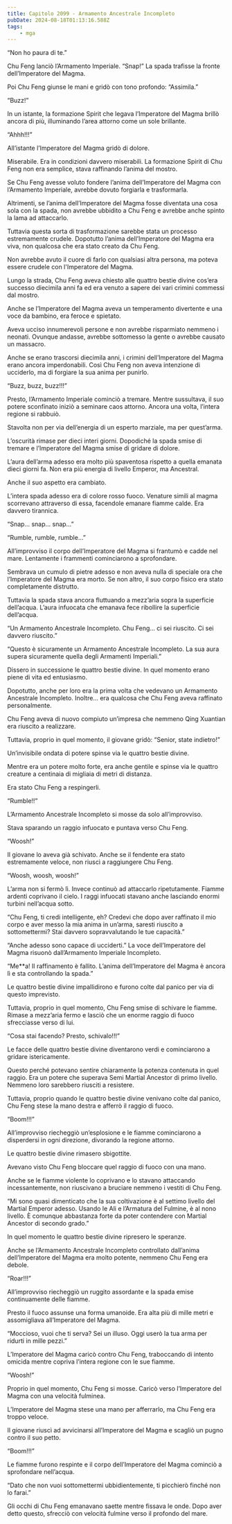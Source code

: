 ```yaml
---
title: Capitolo 2099 - Armamento Ancestrale Incompleto
pubDate: 2024-08-18T01:13:16.588Z
tags:
    - mga
---
```





“Non ho paura di te.”


Chu Feng lanciò l’Armamento Imperiale. “Snap!” La spada trafisse la fronte dell’Imperatore del Magma.

Poi Chu Feng giunse le mani e gridò con tono profondo: “Assimila.”


“Buzz!”


In un istante, la formazione Spirit che legava l’Imperatore del Magma brillò ancora di più, illuminando l’area attorno come un sole brillante.

“Ahhh!!!”


All’istante l’Imperatore del Magma gridò di dolore.


Miserabile. Era in condizioni davvero miserabili. La formazione Spirit di Chu Feng non era semplice, stava raffinando l’anima del mostro.


Se Chu Feng avesse voluto fondere l’anima dell’Imperatore del Magma con l’Armamento Imperiale, avrebbe dovuto forgiarla e trasformarla.


Altrimenti, se l’anima dell’Imperatore del Magma fosse diventata una cosa sola con la spada, non avrebbe ubbidito a Chu Feng e avrebbe anche spinto la lama ad attaccarlo.


Tuttavia questa sorta di trasformazione sarebbe stata un processo estremamente crudele. Dopotutto l’anima dell’Imperatore del Magma era viva, non qualcosa che era stato creato da Chu Feng.


Non avrebbe avuto il cuore di farlo con qualsiasi altra persona, ma poteva essere crudele con l'Imperatore del Magma.


Lungo la strada, Chu Feng aveva chiesto alle quattro bestie divine cos’era successo diecimila anni fa ed era venuto a sapere dei vari crimini commessi dal mostro.


Anche se l’Imperatore del Magma aveva un temperamento divertente e una voce da bambino, era feroce e spietato.


Aveva ucciso innumerevoli persone e non avrebbe risparmiato nemmeno i neonati. Ovunque andasse, avrebbe sottomesso la gente o avrebbe causato un massacro.


Anche se erano trascorsi diecimila anni, i crimini dell’Imperatore del Magma erano ancora imperdonabili. Così Chu Feng non aveva intenzione di ucciderlo, ma di forgiare la sua anima per punirlo.


“Buzz, buzz, buzz!!!”


Presto, l’Armamento Imperiale cominciò a tremare. Mentre sussultava, il suo potere sconfinato iniziò a seminare caos attorno. Ancora una volta, l’intera regione si rabbuiò.


Stavolta non per via dell’energia di un esperto marziale, ma per quest’arma.


L’oscurità rimase per dieci interi giorni. Dopodiché la spada smise di tremare e l’Imperatore del Magma smise di gridare di dolore.


L’aura dell’arma adesso era molto più spaventosa rispetto a quella emanata dieci giorni fa. Non era più energia di livello Emperor, ma Ancestral.


Anche il suo aspetto era cambiato.


L’intera spada adesso era di colore rosso fuoco. Venature simili al magma scorrevano attraverso di essa, facendole emanare fiamme calde. Era davvero tirannica.


“Snap… snap… snap…”


“Rumble, rumble, rumble…”


All’improvviso il corpo dell’Imperatore del Magma si frantumò e cadde nel mare. Lentamente i frammenti cominciarono a sprofondare.


Sembrava un cumulo di pietre adesso e non aveva nulla di speciale ora che l’Imperatore del Magma era morto. Se non altro, il suo corpo fisico era stato completamente distrutto.


Tuttavia la spada stava ancora fluttuando a mezz’aria sopra la superficie dell’acqua. L’aura infuocata che emanava fece ribollire la superficie dell’acqua.


“Un Armamento Ancestrale Incompleto. Chu Feng… ci sei riuscito. Ci sei davvero riuscito.”


“Questo è sicuramente un Armamento Ancestrale Incompleto. La sua aura supera sicuramente quella degli Armamenti Imperiali.”


Dissero in successione le quattro bestie divine. In quel momento erano piene di vita ed entusiasmo.


Dopotutto, anche per loro era la prima volta che vedevano un Armamento Ancestrale Incompleto. Inoltre… era qualcosa che Chu Feng aveva raffinato personalmente.


Chu Feng aveva di nuovo compiuto un’impresa che nemmeno Qing Xuantian era riuscito a realizzare.


Tuttavia, proprio in quel momento, il giovane gridò: “Senior, state indietro!”


Un’invisibile ondata di potere spinse via le quattro bestie divine.


Mentre era un potere molto forte, era anche gentile e spinse via le quattro creature a centinaia di migliaia di metri di distanza.

Era stato Chu Feng a respingerli.


“Rumble!!”


L’Armamento Ancestrale Incompleto si mosse da solo all’improvviso.


Stava sparando un raggio infuocato e puntava verso Chu Feng.

“Woosh!”


Il giovane lo aveva già schivato. Anche se il fendente era stato estremamente veloce, non riuscì a raggiungere Chu Feng.


“Woosh, woosh, woosh!”


L’arma non si fermò lì. Invece continuò ad attaccarlo ripetutamente. Fiamme ardenti coprivano il cielo. I raggi infuocati stavano anche lasciando enormi turbini nell’acqua sotto.


“Chu Feng, ti credi intelligente, eh? Credevi che dopo aver raffinato il mio corpo e aver messo la mia anima in un’arma, saresti riuscito a sottomettermi? Stai davvero sopravvalutando le tue capacità.”


“Anche adesso sono capace di ucciderti.” La voce dell’Imperatore del Magma risuonò dall’Armamento Imperiale Incompleto.


“Me**a! Il raffinamento è fallito. L’anima dell’Imperatore del Magma è ancora lì e sta controllando la spada.”


Le quattro bestie divine impallidirono e furono colte dal panico per via di questo imprevisto.


Tuttavia, proprio in quel momento, Chu Feng smise di schivare le fiamme. Rimase a mezz’aria fermo e lasciò che un enorme raggio di fuoco sfrecciasse verso di lui.

“Cosa stai facendo? Presto, schivalo!!!”


Le facce delle quattro bestie divine diventarono verdi e cominciarono a gridare istericamente.


Questo perché potevano sentire chiaramente la potenza contenuta in quel raggio. Era un potere che superava Semi Martial Ancestor di primo livello. Nemmeno loro sarebbero riusciti a resistere.


Tuttavia, proprio quando le quattro bestie divine venivano colte dal panico, Chu Feng stese la mano destra e afferrò il raggio di fuoco.


“Boom!!!”


All’improvviso riecheggiò un’esplosione e le fiamme cominciarono a disperdersi in ogni direzione, divorando la regione attorno.


Le quattro bestie divine rimasero sbigottite.


Avevano visto Chu Feng bloccare quel raggio di fuoco con una mano.


Anche se le fiamme violente lo coprivano e lo stavano attaccando incessantemente, non riuscivano a bruciare nemmeno i vestiti di Chu Feng.


“Mi sono quasi dimenticato che la sua coltivazione è al settimo livello del Martial Emperor adesso. Usando le Ali e l’Armatura del Fulmine, è al nono livello. È comunque abbastanza forte da poter contendere con Martial Ancestor di secondo grado.”


In quel momento le quattro bestie divine ripresero le speranze.


Anche se l’Armamento Ancestrale Incompleto controllato dall’anima dell’Imperatore del Magma era molto potente, nemmeno Chu Feng era debole.


“Roar!!!”


All’improvviso riecheggiò un ruggito assordante e la spada emise continuamente delle fiamme.


Presto il fuoco assunse una forma umanoide. Era alta più di mille metri e assomigliava all’Imperatore del Magma.


“Moccioso, vuoi che ti serva? Sei un illuso. Oggi userò la tua arma per ridurti in mille pezzi.”


L’Imperatore del Magma caricò contro Chu Feng, traboccando di intento omicida mentre copriva l’intera regione con le sue fiamme.


“Woosh!”


Proprio in quel momento, Chu Feng si mosse. Caricò verso l’Imperatore del Magma con una velocità fulminea.

L’Imperatore del Magma stese una mano per afferrarlo, ma Chu Feng era troppo veloce.


Il giovane riuscì ad avvicinarsi all’Imperatore del Magma e scagliò un pugno contro il suo petto.


“Boom!!!”


Le fiamme furono respinte e il corpo dell’Imperatore del Magma cominciò a sprofondare nell’acqua.


“Dato che non vuoi sottomettermi ubbidientemente, ti picchierò finché non lo farai.”


Gli occhi di Chu Feng emanavano saette mentre fissava le onde. Dopo aver detto questo, sfrecciò con velocità fulmine verso il profondo del mare.


